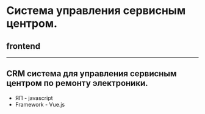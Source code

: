 # Система управления сервисным центром.
## frontend
---
CRM система для управления сервисным центром по ремонту электроники.
---
- ЯП - javascript
- Framework - Vue.js
